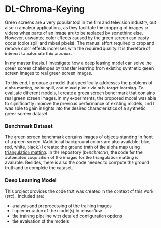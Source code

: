 # DL-Chroma-Keying


Green screens are a very popular tool in the film and television industry, 
but also in amateur applications, as they facilitate the cropping of images or videos 
when parts of an image are to be replaced by something else. 
However, unwanted color effects caused by the green screen can easily occur (color spill and mixed pixels). 
The manual effort required to crop and remove color effects increases with the required quality. 
It is therefore of interest to automate this process. 

In my master thesis, I investigate how a deep leaning model can solve the 
green screen challenges by transfer learning from existing synthetic green screen images to 
real green screen images. 

To this end, I propose a model that specifically addresses the problems of 
alpha matting, color spill, and mixed pixels via sub-target learning. 
To evaluate different models, I create a green screen benchmark that contains real green screen images. 
In my experiments, the proposed model was able to significantly improve 
the previous performance of existing models, and I was able to gain insights into the desired 
characteristics of a synthetic green screen dataset. 

### Benchmark Dataset

The green screen benchmark contains images of objects standing in front of a green screen. 
(Additional background colors are also available: blue, red, white, black.) 
I created the ground truth of the alpha map using [triangulation matting](https://graphics.stanford.edu/courses/cs148-09-fall/papers/smith-blinn.pdf). 
In the repository (_benchmark_), the code for the automated acquisition of the images for the triangulation 
matting is available. Besides, there is also the code needed to compute the ground truth 
and to complete the dataset.



### Deep Learning Model

This project provides the code that was created in the context of this work (_src_) . Included are: 
- analysis and preprocessing of the training images
- implementation of the model(s) in tensorflow
- the training pipeline with detailed configuration options
- the evaluation of the models
